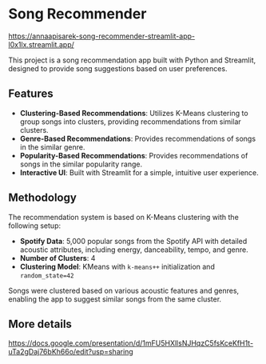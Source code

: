 
# Song Recommender

https://annaapisarek-song-recommender-streamlit-app-l0x1lx.streamlit.app/

This project is a song recommendation app built with Python and Streamlit, designed to provide song suggestions based on user preferences. 

## Features

- **Clustering-Based Recommendations**: Utilizes K-Means clustering to group songs into clusters, providing recommendations from similar clusters.
- **Genre-Based Recommendations**: Provides recommendations of songs in the similar genre.
- **Popularity-Based Recommendations**: Provides recommendations of songs in the similar popularity range.
- **Interactive UI**: Built with Streamlit for a simple, intuitive user experience.

## Methodology

The recommendation system is based on K-Means clustering with the following setup:

- **Spotify Data**: 5,000 popular songs from the Spotify API with detailed acoustic attributes, including energy, danceability, tempo, and genre.
- **Number of Clusters**: 4
- **Clustering Model**: KMeans with `k-means++` initialization and `random_state=42`
  
Songs were clustered based on various acoustic features and genres, enabling the app to suggest similar songs from the same cluster.

## More details

https://docs.google.com/presentation/d/1mFU5HXllsNJHqzC5fsKceKfH1t-uTa2gDaj76bKh66o/edit?usp=sharing
